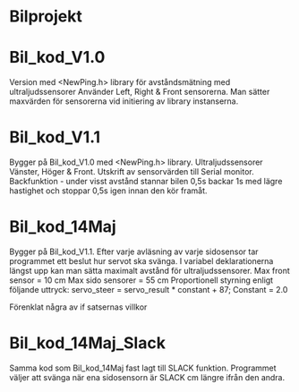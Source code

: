 # Bilprojekt

# Bil_kod_V1.0
Version med <NewPing.h> library för avståndsmätning med ultraljudssensorer
Använder Left, Right & Front sensorerna. Man sätter maxvärden för sensorerna vid initiering av library instanserna.

# Bil_kod_V1.1
Bygger på Bil_kod_V1.0 med <NewPing.h> library.
Ultraljudssensorer Vänster, Höger & Front. Utskrift av sensorvärden till Serial monitor.
Backfunktion - under visst avstånd stannar bilen 0,5s backar 1s med lägre hastighet och stoppar 0,5s igen innan den kör framåt.

# Bil_kod_14Maj
Bygger på Bil_kod_V1.1. Efter varje avläsning av varje sidosensor tar programmet ett beslut hur servot ska svänga.
I variabel deklarationerna längst upp kan man sätta maximalt avstånd för ultraljudssensorer.
Max front sensor = 10 cm
Max sido sensorer = 55 cm
Proportionell styrning enligt följande uttryck:
servo_steer = servo_result * constant + 87;
Constant = 2.0

Förenklat några av if satsernas villkor

 # Bil_kod_14Maj_Slack
 Samma kod som Bil_kod_14Maj fast lagt till SLACK funktion.
 Programmet väljer att svänga när ena sidosensorn är SLACK cm längre ifrån den andra.
